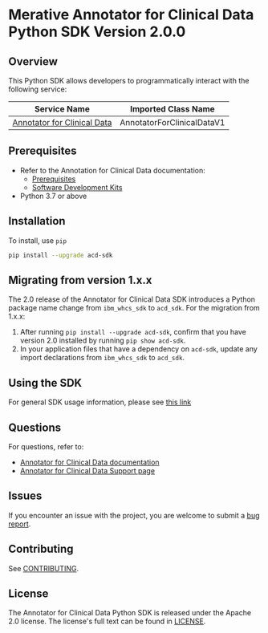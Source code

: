 
# Merative Annotator for Clinical Data Python SDK Version 2.0.0

## Overview

This Python SDK allows developers to programmatically interact with the following service:

| Service Name | Imported Class Name |
|--------------|-------------|
| [Annotator for Clinical Data](https://merative.github.io/acd-containers/) | AnnotatorForClinicalDataV1 |

## Prerequisites

* Refer to the Annotation for Clinical Data documentation:
  * [Prerequisites](https://merative.github.io/acd-containers/installing/prereqs/)
  * [Software Development Kits](https://merative.github.io/acd-containers/usage/sdks/)
* Python 3.7 or above

## Installation

To install, use `pip`

```bash
pip install --upgrade acd-sdk
```

## Migrating from version 1.x.x

The 2.0 release of the Annotator for Clinical Data SDK introduces a Python package name change from `ibm_whcs_sdk` to `acd_sdk`.  For the migration from 1.x.x:

1. After running `pip install --upgrade acd-sdk`, confirm that you have version 2.0 installed by running `pip show acd-sdk`.
2. In your application files that have a dependency on `acd-sdk`, update any import declarations from `ibm_whcs_sdk` to `acd_sdk`.  

## Using the SDK
For general SDK usage information, please see [this link](https://github.com/IBM/ibm-cloud-sdk-common/blob/master/README.md)

## Questions

For questions, refer to:
  * [Annotator for Clinical Data documentation](https://merative.github.io/acd-containers/)
  * [Annotator for Clinical Data Support page](https://merative.github.io/acd-containers/support/support/)

## Issues
If you encounter an issue with the project, you are welcome to submit a
[bug report](https://github.com/merative/whcs-python-sdk/issues).

## Contributing
See [CONTRIBUTING](CONTRIBUTING.md).

## License

The Annotator for Clinical Data Python SDK is released under the Apache 2.0 license.
The license's full text can be found in [LICENSE](LICENSE.md).
